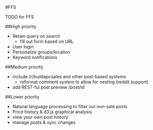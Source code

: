 #FFS  

TODO for FFS

##High priority
  
* Retain query on search  
  * fill out form based on URL
* User login
* Personalize groups/location  
* Keyword notifications  

##Medium priority
  
  
* include /r/buildapcsales and other post-based systems  
  * reformat comment system to allow for nesting (reddit support)  
* add REST-ful post preview /post/id  

##Lower priority
  
  
* Natural language processing to filter out non-sale posts  
* Price history & d3.js graphical analysis  
* view your own post history  
* manage posts & sync changes  
